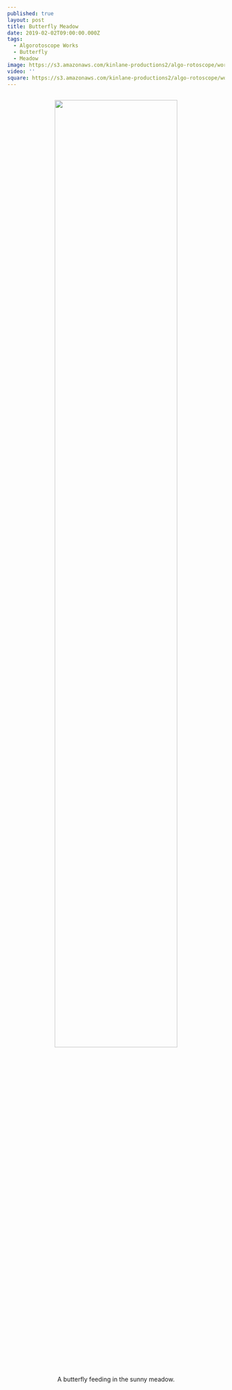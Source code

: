 ```yaml
---
published: true
layout: post
title: Butterfly Meadow
date: 2019-02-02T09:00:00.000Z
tags:
  - Algorotoscope Works
  - Butterfly
  - Meadow
image: https://s3.amazonaws.com/kinlane-productions2/algo-rotoscope/working/meadow-butterfly_purp_paper.jpg
video: ''
square: https://s3.amazonaws.com/kinlane-productions2/algo-rotoscope/working/meadow-butterfly_purp_paper-square.jpg
---
```

<p align="center"><img src="{{ page.image }}" width="75%" style="padding: 15px;" /></p>
<center>A butterfly feeding in the sunny meadow.</center>
